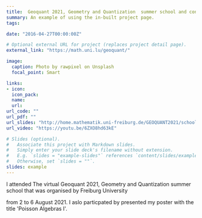 ```yaml
---
title:  Geoquant 2021, Geometry and Quantization  summer school and conferenes
summary: An example of using the in-built project page.
tags:

date: "2016-04-27T00:00:00Z"

# Optional external URL for project (replaces project detail page).
external_link: "https://math.uni.lu/geoquant/"

image:
  caption: Photo by rawpixel on Unsplash
  focal_point: Smart

links:
- icon: 
  icon_pack: 
  name: 
  url: 
url_code: ""
url_pdf: ""
url_slides: "http://home.mathematik.uni-freiburg.de/GEOQUANT2021/school/Files/waldmann-notes.pdf"
url_video: "https://youtu.be/6ZXO8hd63kE"

# Slides (optional).
#   Associate this project with Markdown slides.
#   Simply enter your slide deck's filename without extension.
#   E.g. `slides = "example-slides"` references `content/slides/example-slides.md`.
#   Otherwise, set `slides = ""`.
slides: example
---
```


I attended The virtual Geoquant 2021, Geometry and Quantization  summer school that was organised by Freiburg University 

from 2 to 6 August 2021. I aslo particpated by presented my poster with the title 'Poisson Algebras I'.

